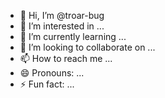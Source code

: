 - 👋 Hi, I’m @troar-bug
- 👀 I’m interested in ...
- 🌱 I’m currently learning ...
- 💞️ I’m looking to collaborate on ...
- 📫 How to reach me ...
- 😄 Pronouns: ...
- ⚡ Fun fact: ...

<!---
troar-bug/troar-bug is a ✨ special ✨ repository because its `README.md` (this file) appears on your GitHub profile.
You can click the Preview link to take a look at your changes.
--->
